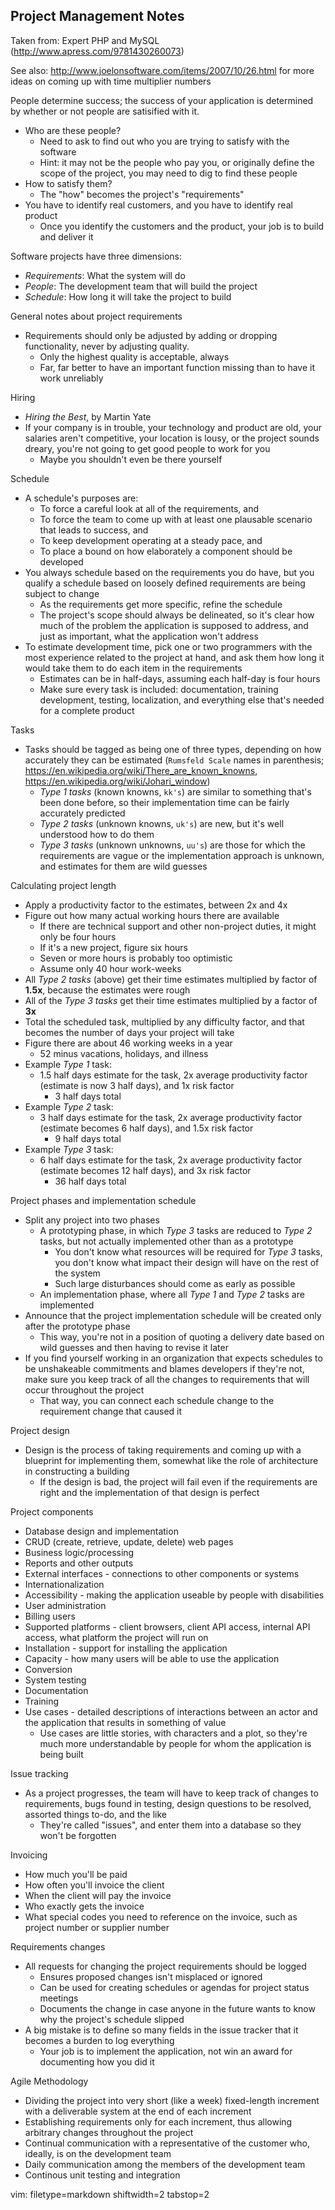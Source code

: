 ## Project Management Notes ##

Taken from: Expert PHP and MySQL (http://www.apress.com/9781430260073)

See also: http://www.joelonsoftware.com/items/2007/10/26.html for more ideas
on coming up with time multiplier numbers

People determine success; the success of your application is determined by
whether or not people are satisified with it.
- Who are these people?
  - Need to ask to find out who you are trying to satisfy with the software
  - Hint: it may not be the people who pay you, or originally define the scope
    of the project, you may need to dig to find these people
- How to satisfy them?
  - The "how" becomes the project's "requirements"
- You have to identify real customers, and you have to identify real product
  - Once you identify the customers and the product, your job is to build and
  deliver it

Software projects have three dimensions:
- _Requirements_: What the system will do
- _People_: The development team that will build the project
- _Schedule_: How long it will take the project to build

General notes about project requirements
- Requirements should only be adjusted by adding or dropping functionality,
  never by adjusting quality.
  - Only the highest quality is acceptable, always
  - Far, far better to have an important function missing than to have it work
    unreliably

Hiring
- _Hiring the Best_, by Martin Yate
- If your company is in trouble, your technology and product are old, your
  salaries aren't competitive, your location is lousy, or the project sounds
  dreary, you're not going to get good people to work for you
  - Maybe you shouldn't even be there yourself

Schedule
- A schedule's purposes are:
  - To force a careful look at all of the requirements, and
  - To force the team to come up with at least one plausable scenario that
    leads to success, and
  - To keep development operating at a steady pace, and
  - To place a bound on how elaborately a component should be developed
- You always schedule based on the requirements you do have, but you qualify a
  schedule based on loosely defined requirements are being subject to change
  - As the requirements get more specific, refine the schedule
  - The project's scope should always be delineated, so it's clear how much of
    the problem the application is supposed to address, and just as important,
    what the application won't address
- To estimate development time, pick one or two programmers with the most
  experience related to the project at hand, and ask them how long it would
  take them to do each item in the requirements
  - Estimates can be in half-days, assuming each half-day is four hours
  - Make sure every task is included: documentation, training development,
    testing, localization, and everything else that's needed for a complete
    product

Tasks
- Tasks should be tagged as being one of three types, depending on how
  accurately they can be estimated (`Rumsfeld Scale` names in parenthesis;
  https://en.wikipedia.org/wiki/There_are_known_knowns,
  https://en.wikipedia.org/wiki/Johari_window)
  - _Type 1 tasks_ (known knowns, `kk's`) are similar to something that's been
    done before, so their implementation time can be fairly accurately
    predicted
  - _Type 2 tasks_ (unknown knowns, `uk's`) are new, but it's well understood
    how to do them
  - _Type 3 tasks_ (unknown unknowns, `uu's`) are those for which the
    requirements are vague or the implementation approach is unknown, and
    estimates for them are wild guesses

Calculating project length
- Apply a productivity factor to the estimates, between 2x and 4x
- Figure out how many actual working hours there are available
  - If there are technical support and other non-project duties, it might only
    be four hours
  - If it's a new project, figure six hours
  - Seven or more hours is probably too optimistic
  - Assume only 40 hour work-weeks
- All _Type 2 tasks_ (above) get their time estimates multiplied by factor of
  **1.5x**, because the estimates were rough
- All of the _Type 3 tasks_ get their time estimates multiplied by a factor of
  **3x**
- Total the scheduled task, multiplied by any difficulty factor, and that
  becomes the number of days your project will take
- Figure there are about 46 working weeks in a year
  - 52 minus vacations, holidays, and illness
- Example _Type 1_ task:
  - 1.5 half days estimate for the task, 2x average productivity factor
    (estimate is now 3 half days), and 1x risk factor
    - 3 half days total
- Example _Type 2_ task:
  - 3 half days estimate for the task, 2x average productivity factor
    (estimate becomes 6 half days), and 1.5x risk factor
    - 9 half days total
- Example _Type 3_ task:
  - 6 half days estimate for the task, 2x average productivity factor
    (eѕtimate becomes 12 half days), and 3x risk factor
    - 36 half days total

Project phases and implementation schedule
- Split any project into two phases
  - A prototyping phase, in which _Type 3_ tasks are reduced to _Type 2_
    tasks, but not actually implemented other than as a prototype
    - You don't know what resources will be required for _Type 3_ tasks, you
      don't know what impact their design will have on the rest of the system
    - Such large disturbances should come as early as possible
  - An implementation phase, where all _Type 1_ and _Type 2_ tasks are
    implemented
- Announce that the project implementation schedule will be created only after
  the prototype phase
  - This way, you're not in a position of quoting a delivery date based on
    wild guesses and then having to revise it later
- If you find yourself working in an organization that expects schedules to be
  unshakeable commitments and blames developers if they're not, make sure you
  keep track of all the changes to requirements that will occur throughout the
  project
  - That way, you can connect each schedule change to the requirement
  change that caused it

Project design
- Design is the process of taking requirements and coming up with a blueprint
  for implementing them, somewhat like the role of architecture in
  constructing a building
  - If the design is bad, the project will fail even if the requirements are
    right and the implementation of that design is perfect

Project components
- Database design and implementation
- CRUD (create, retrieve, update, delete) web pages
- Business logic/processing
- Reports and other outputs
- External interfaces - connections to other components or systems
- Internationalization
- Accessibility - making the application useable by people with disabilities
- User administration
- Billing users
- Supported platforms - client browsers, client API access, internal API
  access, what platform the project will run on
- Installation - support for installing the application
- Capacity - how many users will be able to use the application
- Conversion
- System testing
- Documentation
- Training
- Use cases - detailed descriptions of interactions between an actor and the
  application that results in something of value
  - Use cases are little stories, with characters and a plot, so they're much
    more understandable by people for whom the application is being built

Issue tracking
- As a project progresses, the team will have to keep track of changes to
  requirements, bugs found in testing, design questions to be resolved,
  assorted things to-do, and the like
  - They're called "issues", and enter them into a database so they won't be
    forgotten

Invoicing
- How much you'll be paid
- How often you'll invoice the client
- When the client will pay the invoice
- Who exactly gets the invoice
- What special codes you need to reference on the invoice, such as project
  number or supplier number

Requirements changes
- All requests for changing the project requirements should be logged
  - Ensures proposed changes isn't misplaced or ignored
  - Can be used for creating schedules or agendas for project status meetings
  - Documents the change in case anyone in the future wants to know why the
    project's schedule slipped
- A big mistake is to define so many fields in the issue tracker that it
  becomes a burden to log everything
  - Your job is to implement the application, not win an award for documenting
    how you did it

Agile Methodology
- Dividing the project into very short (like a week) fixed-length increment
  with a deliverable system at the end of each increment
- Establishing requirements only for each increment, thus allowing arbitrary
  changes throughout the project
- Continual communication with a representative of the customer who, ideally,
  is on the development team
- Daily communication among the members of the development team
- Continous unit testing and integration

vim: filetype=markdown shiftwidth=2 tabstop=2
